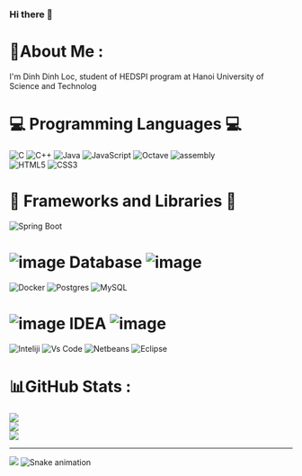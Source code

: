  ### Hi there 👋

# 💫About Me :
I'm Dinh Dinh Loc, student of HEDSPI program at 
Hanoi University of Science and Technolog


# 💻 Programming Languages 💻
![C](https://img.icons8.com/?size=100&id=shQTXiDQiQVR&format=png&color=000000)
![C++](https://img.icons8.com/?size=100&id=TpULddJc4gTh&format=png&color=000000)
![Java](https://img.icons8.com/?size=100&id=GPfHz0SM85FX&format=png&color=000000)
![JavaScript](https://img.icons8.com/?size=100&id=tGvHBPJaKqEd&format=png&color=000000)
![Octave](https://img.icons8.com/?size=100&id=r5Y16PcDkoWI&format=png&color=000000)
![assembly](https://img.icons8.com/?size=100&id=gVK745a4Vaur&format=png&color=000000)
<br/>
![HTML5](https://img.icons8.com/?size=100&id=20909&format=png&color=000000)
![CSS3](https://img.icons8.com/?size=100&id=7gdY5qNXaKC0&format=png&color=000000)



# 🚀 Frameworks and Libraries 🚀
![Spring Boot](https://img.icons8.com/?size=100&id=90519&format=png&color=000000)
<br />
# ![image](https://github.com/user-attachments/assets/55239579-5c6e-417b-965e-7d9fbd657580) Database ![image](https://github.com/user-attachments/assets/f919f092-6152-4e0f-b1bb-e4922dfd57a6)
![Docker](https://img.icons8.com/?size=100&id=qGZRK3KTK57F&format=png&color=000000)
![Postgres](https://img.icons8.com/?size=100&id=38561&format=png&color=000000)
![MySQL](https://img.icons8.com/?size=100&id=UFXRpPFebwa2&format=png&color=000000)
# ![image](https://github.com/user-attachments/assets/2deba424-17e8-4739-ba1c-364ebce354d1) IDEA ![image](https://github.com/user-attachments/assets/9d291011-d11c-423a-8e6b-94e31ab98d37)

![Inteliji](https://img.icons8.com/?size=100&id=61466&format=png&color=000000)
![Vs Code](https://img.icons8.com/?size=100&id=9OGIyU8hrxW5&format=png&color=000000)
![Netbeans](https://img.icons8.com/?size=100&id=4djt356tq8UO&format=png&color=000000)
![Eclipse](https://img.icons8.com/?size=100&id=rPAHs7H1vriV&format=png&color=000000)


# 📊GitHub Stats :
![](https://github-readme-stats.vercel.app/api?username=Roku2004&theme=radical&hide_border=false&include_all_commits=true&count_private=false)<br/>
![](https://github-readme-streak-stats.herokuapp.com/?user=Roku2004&theme=radical&hide_border=false)<br/>
![](https://github-readme-stats.vercel.app/api/top-langs/?username=Roku2004&theme=radical&hide_border=false&include_all_commits=true&count_private=false&layout=compact)

---
[![](https://visitcount.itsvg.in/api?id=Roku2004&icon=0&color=0)](https://visitcount.itsvg.in)
<img src="https://raw.githubusercontent.com/Roku2004/Roku2004/output/snake.svg" alt="Snake animation" />
###
